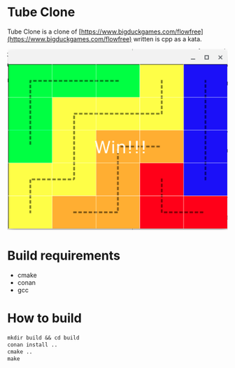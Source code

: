 # Tube Clone

Tube Clone is a clone of [https://www.bigduckgames.com/flowfree](https://www.bigduckgames.com/flowfree) written is cpp as a kata.

![screnshot](./screenshot.png "screen shot")

# Build requirements

- cmake
- conan
- gcc

# How to build

    mkdir build && cd build
    conan install ..
    cmake ..
    make

